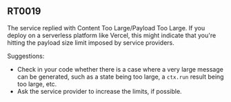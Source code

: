 ## RT0019

The service replied with Content Too Large/Payload Too Large.
If you deploy on a serverless platform like Vercel, this might indicate that you're hitting the payload size limit imposed by service providers.

Suggestions:

* Check in your code whether there is a case where a very large message can be generated, such as a state being too large, a `ctx.run` result being too large, etc.
* Ask the service provider to increase the limits, if possible.